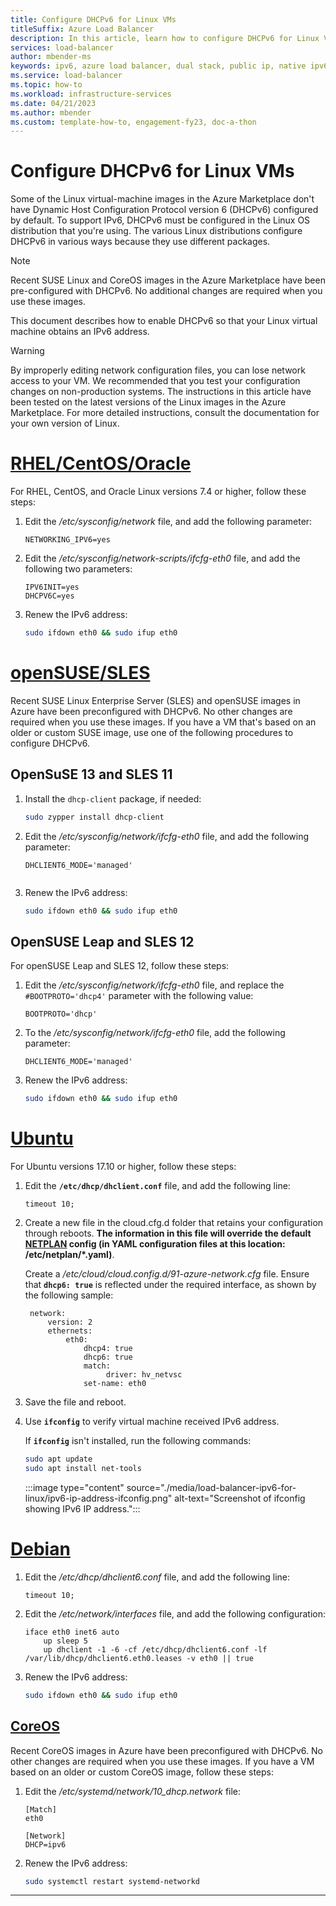 ```yaml
---
title: Configure DHCPv6 for Linux VMs
titleSuffix: Azure Load Balancer
description: In this article, learn how to configure DHCPv6 for Linux VMs.
services: load-balancer
author: mbender-ms
keywords: ipv6, azure load balancer, dual stack, public ip, native ipv6, mobile, iot
ms.service: load-balancer
ms.topic: how-to
ms.workload: infrastructure-services
ms.date: 04/21/2023
ms.author: mbender
ms.custom: template-how-to, engagement-fy23, doc-a-thon
---
```


# Configure DHCPv6 for Linux VMs


Some of the Linux virtual-machine images in the Azure Marketplace don't have Dynamic Host Configuration Protocol version 6 (DHCPv6) configured by default. To support IPv6, DHCPv6 must be configured in the Linux OS distribution that you're using. The various Linux distributions configure DHCPv6 in various ways because they use different packages.

> [!NOTE]
> Recent SUSE Linux and CoreOS images in the Azure Marketplace have been pre-configured with DHCPv6. No additional changes are required when you use these images.

This document describes how to enable DHCPv6 so that your Linux virtual machine obtains an IPv6 address.

> [!WARNING]
> By improperly editing network configuration files, you can lose network access to your VM. We recommended that you test your configuration changes on non-production systems. The instructions in this article have been tested on the latest versions of the Linux images in the Azure Marketplace. For more detailed instructions, consult the documentation for your own version of Linux.

# [RHEL/CentOS/Oracle](#tab/redhat) 

For RHEL, CentOS, and Oracle Linux versions 7.4 or higher, follow these steps:

1. Edit the */etc/sysconfig/network* file, and add the following parameter:

    ```config
    NETWORKING_IPV6=yes
    ```

2. Edit the */etc/sysconfig/network-scripts/ifcfg-eth0* file, and add the following two parameters:

    ```config
    IPV6INIT=yes
    DHCPV6C=yes
    ```

3. Renew the IPv6 address:

    ```bash
    sudo ifdown eth0 && sudo ifup eth0
    ```
 
# [openSUSE/SLES](#tab/suse)  

Recent SUSE Linux Enterprise Server (SLES) and openSUSE images in Azure have been preconfigured with DHCPv6. No other changes are required when you use these images. If you have a VM that's based on an older or custom SUSE image, use one of the following procedures to configure DHCPv6.

## OpenSuSE 13 and SLES 11

1. Install the `dhcp-client` package, if needed:

    ```bash
    sudo zypper install dhcp-client
    ```

2. Edit the */etc/sysconfig/network/ifcfg-eth0* file, and add the following parameter:

    ```config
    DHCLIENT6_MODE='managed'
    

3. Renew the IPv6 address:

    ```bash
    sudo ifdown eth0 && sudo ifup eth0
    ``` 
## OpenSUSE Leap and SLES 12

For openSUSE Leap and SLES 12, follow these steps:

1. Edit the */etc/sysconfig/network/ifcfg-eth0* file, and replace the `#BOOTPROTO='dhcp4'` parameter with the following value:

    ```config
    BOOTPROTO='dhcp'
    ```

2. To the */etc/sysconfig/network/ifcfg-eth0* file, add the following parameter:

    ```config
    DHCLIENT6_MODE='managed'
    ```

3. Renew the IPv6 address:

    ```bash
    sudo ifdown eth0 && sudo ifup eth0
    ``` 

# [Ubuntu](#tab/ubuntu) 

For Ubuntu versions 17.10 or higher, follow these steps:

1. Edit the **`/etc/dhcp/dhclient.conf`** file, and add the following line:

    ```config
    timeout 10;
    ```

1. Create a new file in the cloud.cfg.d folder that retains your configuration through reboots. **The information in this file will override the default [NETPLAN]( https://netplan.io) config (in YAML configuration files at this location: /etc/netplan/*.yaml)**.

   Create a */etc/cloud/cloud.config.d/91-azure-network.cfg* file.  Ensure that **`dhcp6: true`** is reflected under the required interface, as shown by the following sample:

   ```config
    network:
        version: 2
        ethernets:
            eth0:
                dhcp4: true
                dhcp6: true
                match:
                     driver: hv_netvsc
                set-name: eth0
    ```

1. Save the file and reboot.
1. Use **`ifconfig`** to verify virtual machine received IPv6 address.

    If **`ifconfig`** isn't installed, run the following commands:

    ```bash
    sudo apt update
    sudo apt install net-tools
    ```

    :::image type="content" source="./media/load-balancer-ipv6-for-linux/ipv6-ip-address-ifconfig.png" alt-text="Screenshot of ifconfig showing IPv6 IP address.":::

# [Debian](#tab/debian)

1. Edit the */etc/dhcp/dhclient6.conf* file, and add the following line:

    ```config
    timeout 10;
    ```

1. Edit the */etc/network/interfaces* file, and add the following configuration:

    ```config
    iface eth0 inet6 auto
        up sleep 5
        up dhclient -1 -6 -cf /etc/dhcp/dhclient6.conf -lf /var/lib/dhcp/dhclient6.eth0.leases -v eth0 || true
    ```

1. Renew the IPv6 address:

    ```bash
    sudo ifdown eth0 && sudo ifup eth0
    ```

## [CoreOS](#tab/coreos)

Recent CoreOS images in Azure have been preconfigured with DHCPv6. No other changes are required when you use these images. If you have a VM based on an older or custom CoreOS image, follow these steps:

1. Edit the */etc/systemd/network/10_dhcp.network* file:

    ```config
    [Match]
    eth0

    [Network]
    DHCP=ipv6
    ```

2. Renew the IPv6 address:

    ```bash
    sudo systemctl restart systemd-networkd
    ```

---
